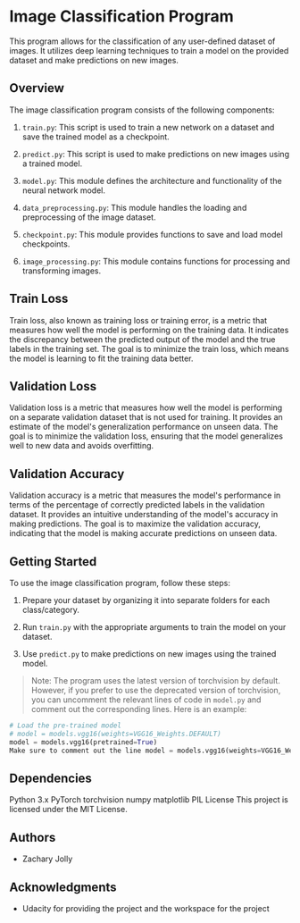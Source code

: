 # Image Classification Program

This program allows for the classification of any user-defined dataset of images. It utilizes deep learning techniques to train a model on the provided dataset and make predictions on new images.

## Overview

The image classification program consists of the following components:

1. `train.py`: This script is used to train a new network on a dataset and save the trained model as a checkpoint.

2. `predict.py`: This script is used to make predictions on new images using a trained model.

3. `model.py`: This module defines the architecture and functionality of the neural network model.

4. `data_preprocessing.py`: This module handles the loading and preprocessing of the image dataset.

5. `checkpoint.py`: This module provides functions to save and load model checkpoints.

6. `image_processing.py`: This module contains functions for processing and transforming images.

## Train Loss

Train loss, also known as training loss or training error, is a metric that measures how well the model is performing on the training data. It indicates the discrepancy between the predicted output of the model and the true labels in the training set. The goal is to minimize the train loss, which means the model is learning to fit the training data better.

## Validation Loss

Validation loss is a metric that measures how well the model is performing on a separate validation dataset that is not used for training. It provides an estimate of the model's generalization performance on unseen data. The goal is to minimize the validation loss, ensuring that the model generalizes well to new data and avoids overfitting.

## Validation Accuracy

Validation accuracy is a metric that measures the model's performance in terms of the percentage of correctly predicted labels in the validation dataset. It provides an intuitive understanding of the model's accuracy in making predictions. The goal is to maximize the validation accuracy, indicating that the model is making accurate predictions on unseen data.

## Getting Started

To use the image classification program, follow these steps:

1. Prepare your dataset by organizing it into separate folders for each class/category.

2. Run `train.py` with the appropriate arguments to train the model on your dataset.

3. Use `predict.py` to make predictions on new images using the trained model.

> Note: The program uses the latest version of torchvision by default. However, if you prefer to use the deprecated version of torchvision, you can uncomment the relevant lines of code in `model.py` and comment out the corresponding lines. Here is an example:

```python
# Load the pre-trained model
# model = models.vgg16(weights=VGG16_Weights.DEFAULT)
model = models.vgg16(pretrained=True)
Make sure to comment out the line model = models.vgg16(weights=VGG16_Weights.DEFAULT) by adding a # at the beginning of the line, and uncomment the line model = models.vgg16(pretrained=True) by removing the # at the beginning of the line.
```


## Dependencies
Python 3.x
PyTorch
torchvision
numpy
matplotlib
PIL
License
This project is licensed under the MIT License.

## Authors

- Zachary Jolly

## Acknowledgments

- Udacity for providing the project and the workspace for the project
